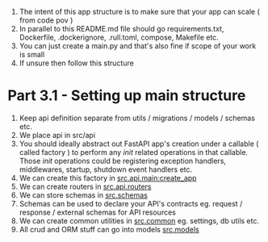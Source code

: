 1. The intent of this app structure is to make sure that your app can scale ( from code pov )
2. In parallel to this README.md file should go requirements.txt, Dockerfile, .dockerignore, .rull.toml, compose, Makefile etc.
3. You can just create a main.py and that's also fine if scope of your work is small
4. If unsure then follow this structure

# Part 3.1 - Setting up main structure
1. Keep api definition separate from utils / migrations / models / schemas etc.
2. We place api in src/api
3. You should ideally abstract out FastAPI app's creation under a callable ( called factory ) to perform any *init* related operations in that callable. Those *init* operations could be registering exception handlers, middlewares, startup, shutdown event handlers etc.
4. We can create this factory in [src.api.main:create_app](./src/api/main.py#L4)
5. We can create routers in [src.api.routers](./src/api/routers/__init__.py)
6. We can store schemas in [src.schemas](./src/schemas/__init__.py)
7. Schemas can be used to declare your API's contracts eg. request / response / external schemas for API resources
8. We can create common utilities in [src.common](./src/common/__init__.py) eg. settings, db utils etc.
9. All crud and ORM stuff can go into models [src.models](./src/models/__init__.py)
